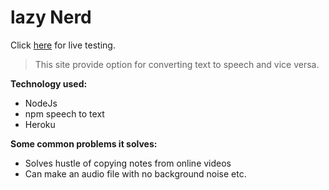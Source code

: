 # lazy Nerd

Click <a href="https://bit.ly/2ANgMix">here</a> for live testing.
  
> This site provide option for converting text to speech and vice versa.

**Technology used:**
- NodeJs
- npm speech to text
- Heroku

**Some common problems it solves:**
- Solves hustle of copying notes from online videos
- Can make an audio file with no background noise etc.

